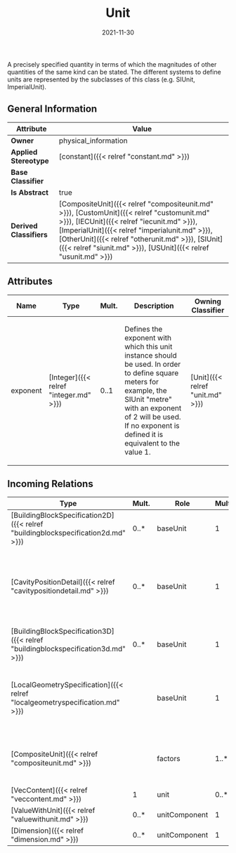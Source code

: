 ﻿---
title: Unit
toc: false
type: specs
date: "2021-11-30"
draft: false
specification: VEC
version: 2.0.0-rc1
documentType: "Recommendation"
elementType: Class
classes:
  - Unit
menu_name: vec-2.0.0-rc1
---
<p>A precisely specified quantity in terms of which the magnitudes of other quantities of the same kind can be stated. The different systems to define units are represented by the subclasses of this class (e.g. SIUnit, ImperialUnit). </p>

## General Information

| Attribute               | Value |
|-------------------------|-------|
| **Owner**               | physical_information |
| **Applied Stereotype**  | [constant]({{< relref "constant.md" >}})<br/>  |
| **Base Classifier**     |   |
| **Is Abstract**         | true |
| **Derived Classifiers** | [CompositeUnit]({{< relref "compositeunit.md" >}}), [CustomUnit]({{< relref "customunit.md" >}}), [IECUnit]({{< relref "iecunit.md" >}}), [ImperialUnit]({{< relref "imperialunit.md" >}}), [OtherUnit]({{< relref "otherunit.md" >}}), [SIUnit]({{< relref "siunit.md" >}}), [USUnit]({{< relref "usunit.md" >}}) |

## Attributes
|  Name  |  Type  |  Mult.  |  Description  |  Owning Classifier  |
|--------|--------|---------|---------------|--------------|
|exponent | [Integer]({{< relref "integer.md" >}}) | 0..1 | <p> Defines the exponent with which this unit instance should be used. In order to define square meters for example, the SIUnit &quot;metre&quot; with an exponent of 2 will be used. If no exponent is defined it is equivalent to the value 1.      </p> | [Unit]({{< relref "unit.md" >}}) |

##  Incoming Relations
|    Type  |   Mult.  |   Role    |   Mult.   |   Description  |
|----------|----------|-----------|-----------|----------------|
| [BuildingBlockSpecification2D]({{< relref "buildingblockspecification2d.md" >}}) | 0..* | baseUnit | 1 |  |
| [CavityPositionDetail]({{< relref "cavitypositiondetail.md" >}}) | 0..* | baseUnit | 1 | <p> The <i>Unit</i> in which all coordinates (e.g. cartesian points) of this <i>CavityPositionDetail&#160;</i>are defined. Shall be a unit of length&#160;(e.g. millimetre).      </p> |
| [BuildingBlockSpecification3D]({{< relref "buildingblockspecification3d.md" >}}) | 0..* | baseUnit | 1 |  |
| [LocalGeometrySpecification]({{< relref "localgeometryspecification.md" >}}) |  | baseUnit | 1 | <p> The <i>Unit</i> in which all coordinates (e.g. cartesian points)&#160;are defined. Shall be a unit of length&#160;(e.g. millimetre).      </p> |
| [CompositeUnit]({{< relref "compositeunit.md" >}}) |  | factors | 1..* | <p> References the <i>Units</i> that are used as factors to create the <i>CompositeUnit.</i>      </p> |
| [VecContent]({{< relref "veccontent.md" >}}) | 1 | unit | 0..* | Specifies the Units used in the VEC-file. |
| [ValueWithUnit]({{< relref "valuewithunit.md" >}}) | 0..* | unitComponent | 1 | References the unit of the value. |
| [Dimension]({{< relref "dimension.md" >}}) | 0..* | unitComponent | 1 |  |
